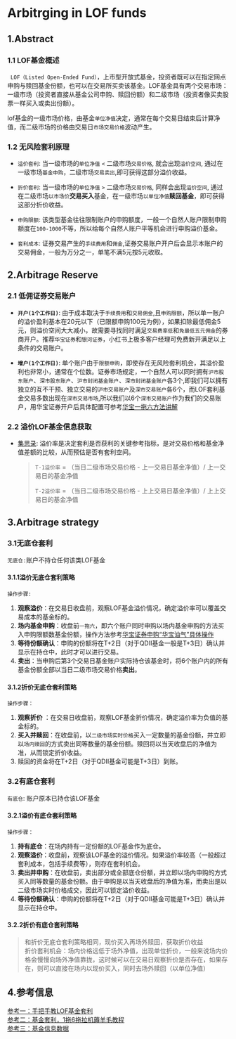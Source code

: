 # Arbitrging in LOF funds

## 1.Abstract

### 1.1 LOF基金概述

` LOF（Listed Open-Ended Fund）`，上市型开放式基金，投资者既可以在指定网点申购与赎回基金份额，也可以在交易所买卖该基金。LOF基金具有两个交易市场：一级市场（投资者直接从基金公司申购、赎回份额）和二级市场（投资者像买卖股票一样买入或卖出份额）。
  
lof基金的一级市场价格，由基金`单位净值`决定，通常在每个交易日结束后计算净值，而二级市场的价格由交易日`市场交易价格`波动产生。

### 1.2 无风险套利原理


- `溢价套利`: 当一级市场的`单位净值` `<` 二级市场`交易价格`,  就会出现`溢价空间`, 通过在一级市场`基金申购`，二级市场`交易卖出`,即可获得这部分溢价收益。

- `折价套利`: 当一级市场的`单位净值` `>` 二级市场`交易价格`,  同样会出现`溢价空间`, 通过在二级市场`以市场价`**交易买入**基金，在一级市场`以单位净值`**赎回基金**，即可获得这部分折价收益。

- `申购限额`: 该类型基金往往限制账户的申购额度，一般一个自然人账户限制申购额度在`100-1000`不等，所以给每个自然人账户平等机会进行申购溢价基金。

- `套利成本`: 证券交易产生的`手续费用`和`佣金`,证券交易账户开户后会显示本账户的交易佣金，一般为万分之一，单笔不满5元按5元收取。

## 2.Arbitrage Reserve

### 2.1 低佣证券交易账户

- **`开户(1个工作日)`**:  由于成本取决于`手续费用`和`交易佣金`,且`申购限额`，所以单一账户的溢价盈利基本在20元以下（已限额申购100元为例），如果扣除最低佣金5元，则溢价空间大大减小，故需要寻找同时满足`交易费率低`和`免最低五元佣金`的券商开户。推荐`华宝证券`和`银河证券`，小红书上极多客户经理可免费新开满足以上条件的交易账户。

- **`增户(1个工作日)`**:  单个账户由于`限额申购`，即使存在无风险套利机会，其溢价盈利也非常小，通常在个位数。证券市场规定，一个自然人可以同时拥有`沪市股东账户`、`深市股东账户`、`沪市封闭基金账户`、`深市封闭基金账户`各3个,即我们可以拥有独立的互不干预、独立交易的`沪市交易账户`及`深市交易账户`各6个，而LOF套利基金交易多数出现在`深市交易市场`,所以我们以6个`深市交易账户`作为我们的交易账户，用华宝证券开户后具体配置可参考[华宝一拖六方法讲解](https://xueqiu.com/1995952361/161372114)

### 2.2 溢价LOF基金信息获取

- [集思录](https://www.jisilu.cn/data/qdii/#qdiie "溢价基金表"): 溢价率是决定套利是否获利的关键参考指标，是对交易价格和基金净值差额的比较，从而预估是否有套利空间。
    > `T-1溢价率` = （当日二级市场交易价格 - 上一交易日基金净值）/ 上一交易日的基金净值
    >
    > `T-2溢价率` =  （当日二级市场交易价格 - 上上交易日基金净值）/ 上上交易日的基金净值


## 3.Arbitrage strategy

### 3.1无底仓套利
`无底仓:`账户不持仓任何该类LOF基金

#### 3.1.1溢价无底仓套利策略

`操作步骤:`
1. **观察溢价**：在交易日收盘前，观察LOF基金溢价情况，确定溢价率可以覆盖交易成本的基金标的。
2. **场内基金申购**：收盘前`一拖六`，即六个账户同时申购以场内基金申购的方法买入申购限额数基金份额，操作方法参考[华宝证券申购“华宝油气”具体操作](https://xueqiu.com/1995952361/161372114 "申购华宝油气操作")
3. **等待份额确认**：申购的份额将在T+2日（对于QDII基金一般是T+3日）确认并显示在持仓中，此时才可以进行交易。
4. **卖出**：当申购后第3个交易日基金账户实际持仓该基金时，将6个账户内的所有基金份额全部以当日二级市场交易价格**卖出**。

#### 3.1.2折价无底仓套利策略

`操作步骤：`
1. **观察折价** ：在交易日收盘前，观察LOF基金折价情况，确定溢价率为负值的基金标的。
2. **买入并赎回**：在收盘前，以`二级市场实时价格`买入一定数量的基金份额，并立即以`场内赎回`的方式卖出同等数量的基金份额。赎回将以当天收盘后的净值为准，从而锁定折价收益。
3. 赎回的资金将在T+2日（对于QDII基金可能是T+3日）到账。

### 3.2有底仓套利
`有底仓`: 账户原本已持仓该LOF基金

#### 3.2.1溢价有底仓套利策略

`操作步骤：`
1. **持有底仓**：在场内持有一定份额的LOF基金作为底仓。
2. **观察溢价**：收盘前，观察该LOF基金的溢价情况。如果溢价率较高（一般超过套利成本，包括手续费等），则存在套利机会。
3. **卖出并申购**：在收盘前，卖出部分或全部底仓份额，并立即以场内申购的方式买入同等数量的基金份额。由于申购是以当天收盘后的净值为准，而卖出是以二级市场实时价格成交，因此可以锁定溢价收益。
4. **等待份额确认**：申购的份额将在T+2日（对于QDII基金可能是T+3日）确认并显示在持仓中。

#### 3.2.2折价有底仓套利策略
> 和折价无底仓套利策略相同，现价买入再场外赎回，获取折价收益  
折价套利机会：场内价格远低于场外净值，出现单位折价，一般来说场内价格会慢慢向场外净值靠拢，这时候可以在交易日观察折价是否存在，如果存在，则可以直接在场内以现价买入，同时去场外赎回（以单位净值）

## 4.参考信息

[参考一：手把手教LOF基金套利](https://xueqiu.com/3469370889/296044752 "来源：雪球")  
[参考二：基金套利，1拖6拖拉机薅羊毛教程](https://caifuhao.eastmoney.com/news/20240423003556446813790 "来源：东方财富网")  
[参考三：基金信息数据](https://www.jisilu.cn/data/qdii/#qdiie "来源：集思录")
